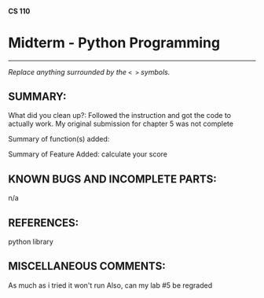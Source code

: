 #### CS 110
# Midterm - Python Programming

***

_Replace anything surrounded by the `< >` symbols._

## SUMMARY:
What did you clean up?: Followed the instruction and got the code to actually work. My original submission for chapter 5 was not complete

Summary of function(s) added:


Summary of Feature Added:
calculate your score
## KNOWN BUGS AND INCOMPLETE PARTS:
n/a

## REFERENCES:
 python library 

## MISCELLANEOUS COMMENTS:
As much as i tried it won't run
Also, can my lab #5 be regraded